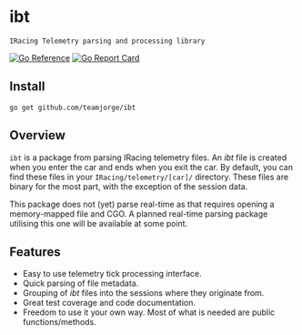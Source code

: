 # ibt

    IRacing Telemetry parsing and processing library


<!-- [![](https://img.shields.io/github/actions/workflow/status/spf13/cobra/test.yml?branch=main&longCache=true&label=Test&logo=github%20actions&logoColor=fff)](https://github.com/spf13/cobra/actions?query=workflow%3ATest) -->
[![Go Reference](https://pkg.go.dev/badge/github.com/teamjorge/ibt.svg)](https://pkg.go.dev/github.com/teamjorge/ibt)
[![Go Report Card](https://goreportcard.com/report/github.com/teamjorge/ibt)](https://goreportcard.com/report/github.com/teamjorge/ibt)



## Install

`go get github.com/teamjorge/ibt`


## Overview

`ibt` is a package from parsing IRacing telemetry files. An *ibt* file is created when you enter the car and ends when you exit the car. By default, you can find these files in your `IRacing/telemetry/[car]/` directory. These files are binary for the most part, with the exception of the session data.

This package does not (yet) parse real-time as that requires opening a memory-mapped file and CGO. A planned real-time parsing package utilising this one will be available at some point.

## Features

* Easy to use telemetry tick processing interface.
* Quick parsing of file metadata.
* Grouping of *ibt* files into the sessions where they originate from.
* Great test coverage and code documentation.
* Freedom to use it your own way. Most of what is needed are public functions/methods.


